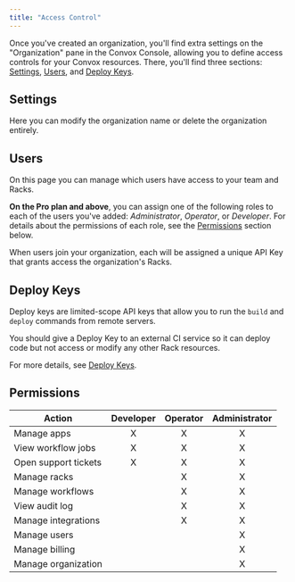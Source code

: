 ```yaml
---
title: "Access Control"
---
```


Once you've created an organization, you'll find extra settings on the "Organization" pane in the Convox Console, allowing you to define access controls for your Convox resources. There, you'll find three sections: [Settings](#settings), [Users](#users), and [Deploy Keys](#deploy-keys).

## Settings

Here you can modify the organization name or delete the organization entirely.

## Users

On this page you can manage which users have access to your team and Racks.

**On the Pro plan and above**, you can assign one of the following roles to each of the users you've added: _Administrator_, _Operator_, or _Developer_. For details about the permissions of each role, see the [Permissions](#permissions) section below.

When users join your organization, each will be assigned a unique API Key that grants access the organization's Racks.

## Deploy Keys

Deploy keys are limited-scope API keys that allow you to run the `build` and `deploy` commands from remote servers.

You should give a Deploy Key to an external CI service so it can deploy code but not access or modify any other Rack resources.

For more details, see [Deploy Keys](/console/deploy-keys).

## Permissions

| Action               | Developer | Operator | Administrator |
|----------------------|:---------:|:--------:|:-------------:|
| Manage apps          |     X     |     X    |       X       |
| View workflow jobs   |     X     |     X    |       X       |
| Open support tickets |     X     |     X    |       X       |
| Manage racks         |           |     X    |       X       |
| Manage workflows     |           |     X    |       X       |
| View audit log       |           |     X    |       X       |
| Manage integrations  |           |     X    |       X       |
| Manage users         |           |          |       X       |
| Manage billing       |           |          |       X       |
| Manage organization  |           |          |       X       |

